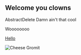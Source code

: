 ## Welcome you clowns

AbstractDelete
Damn ain't that cool



Woooooooo

[Hello](https://mh1753.github.io/AbstractDelete/File.txt)

![Cheese Gromit](https://mh1753.github.io/AbstractDelete/cheese-varieties.jpg "Cheeses")
